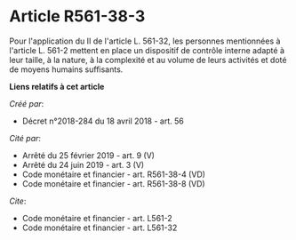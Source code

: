 # Article R561-38-3

Pour l'application du II de l'article L. 561-32, les personnes mentionnées à l'article L. 561-2 mettent en place un
dispositif de contrôle interne adapté à leur taille, à la nature, à la complexité et au volume de leurs activités et doté de
moyens humains suffisants.

**Liens relatifs à cet article**

_Créé par_:

  - Décret n°2018-284 du 18 avril 2018 - art. 56

_Cité par_:

  - Arrêté du 25 février 2019 - art. 9 (V)
  - Arrêté du 24 juin 2019 - art. 3 (V)
  - Code monétaire et financier - art. R561-38-4 (VD)
  - Code monétaire et financier - art. R561-38-8 (VD)

_Cite_:

  - Code monétaire et financier - art. L561-2
  - Code monétaire et financier - art. L561-32
